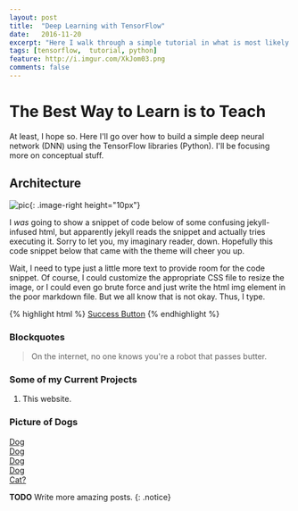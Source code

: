 ```yaml
---
layout: post
title:  "Deep Learning with TensorFlow"
date:   2016-11-20
excerpt: "Here I walk through a simple tutorial in what is most likely too much detail."
tags: [tensorflow,  tutorial, python]
feature: http://i.imgur.com/XkJom03.png
comments: false
---
```


# The Best Way to Learn is to Teach

At least, I hope so. Here I'll go over how to build a simple deep neural network (DNN) using the TensorFlow libraries (Python). I'll be focusing more on conceptual stuff.

## Architecture






















![pic]({{site.url}}/assets/img/butterRobot.jpg){: .image-right height="10px"}

I *was* going to show a snippet of code below of some confusing jekyll-infused html, but apparently jekyll reads the snippet and
actually tries executing it. Sorry to let you, my imaginary reader, down. Hopefully this code snippet below that came with the
theme will cheer you up. <br/>


Wait, I need to type just a little more text to provide room for the code snippet. Of course, I could customize the appropriate
CSS file to resize the image, or I could even go brute force and just write the html img element in the poor markdown file. But we
all know that is not okay. Thus, I type. 

{% highlight html %}
<a href="#" class="btn btn-success">Success Button</a>
{% endhighlight %}

### Blockquotes

> On the internet, no one knows you're a robot that passes butter.

### Some of my Current Projects

1. This website.


### Picture of Dogs

<div markdown="0"><a href="{{site.url}}/assets/img/doggo.jpg" class="btn">Dog</a></div>
<div markdown="0"><a href="{{site.url}}/assets/img/doggo2.jpg" class="btn btn-success">Dog</a></div>
<div markdown="0"><a href="{{site.url}}/assets/img/doggo3.jpg" class="btn btn-warning">Dog</a></div>
<div markdown="0"><a href="{{site.url}}/assets/img/doggo4.jpg" class="btn btn-danger">Dog</a></div>
<div markdown="0"><a href="{{site.url}}/assets/img/tiger_one.jpg" class="btn btn-info">Cat?</a></div>

**TODO** Write more amazing posts.
{: .notice}
